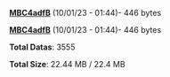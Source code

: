 [**MBC4adfB**](/data/MBC4adfB.txt) (10/01/23 - 01:44)- 446 bytes

[**MBC4adfB**](/data/MBC4adfB.txt) (10/01/23 - 01:44)- 446 bytes

**Total Datas**: 3555

**Total Size**: 22.44 MB / 22.4 MB
